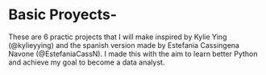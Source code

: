 # Basic Proyects-
These are 6 practic projects that I will make inspired by  Kylie Ying (@kylieyying) and the spanish version made by  Estefania Cassingena Navone (@EstefaniaCassN). I made this with the aim to learn better Python and achieve my goal to become a data analyst.
